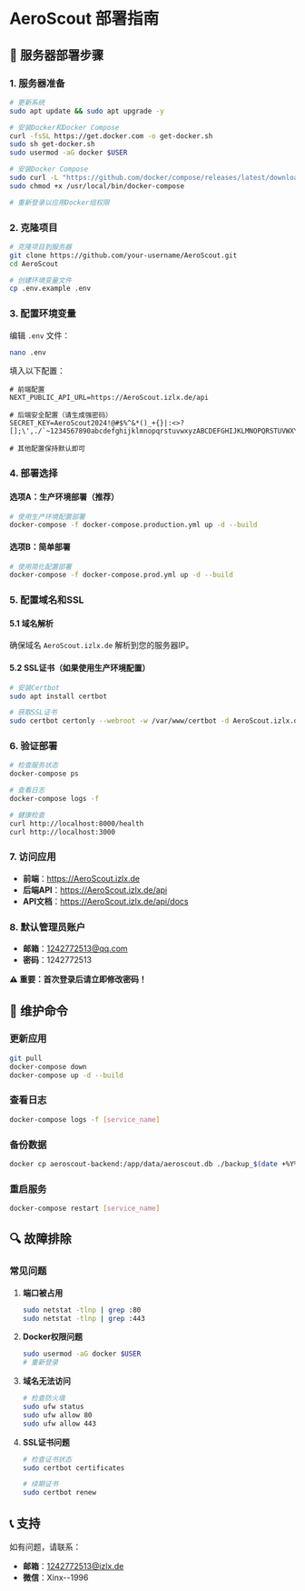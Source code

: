 # AeroScout 部署指南

## 🚀 服务器部署步骤

### 1. 服务器准备

```bash
# 更新系统
sudo apt update && sudo apt upgrade -y

# 安装Docker和Docker Compose
curl -fsSL https://get.docker.com -o get-docker.sh
sudo sh get-docker.sh
sudo usermod -aG docker $USER

# 安装Docker Compose
sudo curl -L "https://github.com/docker/compose/releases/latest/download/docker-compose-$(uname -s)-$(uname -m)" -o /usr/local/bin/docker-compose
sudo chmod +x /usr/local/bin/docker-compose

# 重新登录以应用Docker组权限
```

### 2. 克隆项目

```bash
# 克隆项目到服务器
git clone https://github.com/your-username/AeroScout.git
cd AeroScout

# 创建环境变量文件
cp .env.example .env
```

### 3. 配置环境变量

编辑 `.env` 文件：

```bash
nano .env
```

填入以下配置：

```env
# 前端配置
NEXT_PUBLIC_API_URL=https://AeroScout.izlx.de/api

# 后端安全配置（请生成强密码）
SECRET_KEY=AeroScout2024!@#$%^&*()_+{}|:<>?[];\',./`~1234567890abcdefghijklmnopqrstuvwxyzABCDEFGHIJKLMNOPQRSTUVWXYZ

# 其他配置保持默认即可
```

### 4. 部署选择

#### 选项A：生产环境部署（推荐）

```bash
# 使用生产环境配置部署
docker-compose -f docker-compose.production.yml up -d --build
```

#### 选项B：简单部署

```bash
# 使用简化配置部署
docker-compose -f docker-compose.prod.yml up -d --build
```

### 5. 配置域名和SSL

#### 5.1 域名解析
确保域名 `AeroScout.izlx.de` 解析到您的服务器IP。

#### 5.2 SSL证书（如果使用生产环境配置）
```bash
# 安装Certbot
sudo apt install certbot

# 获取SSL证书
sudo certbot certonly --webroot -w /var/www/certbot -d AeroScout.izlx.de --email 1242772513@izlx.de --agree-tos
```

### 6. 验证部署

```bash
# 检查服务状态
docker-compose ps

# 查看日志
docker-compose logs -f

# 健康检查
curl http://localhost:8000/health
curl http://localhost:3000
```

### 7. 访问应用

- **前端**：https://AeroScout.izlx.de
- **后端API**：https://AeroScout.izlx.de/api
- **API文档**：https://AeroScout.izlx.de/api/docs

### 8. 默认管理员账户

- **邮箱**：1242772513@qq.com
- **密码**：1242772513

**⚠️ 重要：首次登录后请立即修改密码！**

## 🔧 维护命令

### 更新应用
```bash
git pull
docker-compose down
docker-compose up -d --build
```

### 查看日志
```bash
docker-compose logs -f [service_name]
```

### 备份数据
```bash
docker cp aeroscout-backend:/app/data/aeroscout.db ./backup_$(date +%Y%m%d).db
```

### 重启服务
```bash
docker-compose restart [service_name]
```

## 🔍 故障排除

### 常见问题

1. **端口被占用**
   ```bash
   sudo netstat -tlnp | grep :80
   sudo netstat -tlnp | grep :443
   ```

2. **Docker权限问题**
   ```bash
   sudo usermod -aG docker $USER
   # 重新登录
   ```

3. **域名无法访问**
   ```bash
   # 检查防火墙
   sudo ufw status
   sudo ufw allow 80
   sudo ufw allow 443
   ```

4. **SSL证书问题**
   ```bash
   # 检查证书状态
   sudo certbot certificates
   
   # 续期证书
   sudo certbot renew
   ```

## 📞 支持

如有问题，请联系：
- **邮箱**：1242772513@izlx.de
- **微信**：Xinx--1996
